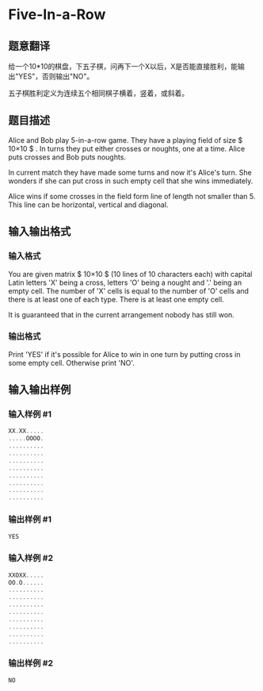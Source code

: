 # Five-In-a-Row

## 题意翻译

给一个10*10的棋盘，下五子棋，问再下一个X以后，X是否能直接胜利，能输出"YES"，否则输出"NO"。

五子棋胜利定义为连续五个相同棋子横着，竖着，或斜着。

## 题目描述

Alice and Bob play 5-in-a-row game. They have a playing field of size $ 10×10 $ . In turns they put either crosses or noughts, one at a time. Alice puts crosses and Bob puts noughts.

In current match they have made some turns and now it's Alice's turn. She wonders if she can put cross in such empty cell that she wins immediately.

Alice wins if some crosses in the field form line of length not smaller than 5. This line can be horizontal, vertical and diagonal.

## 输入输出格式

### 输入格式

You are given matrix $ 10×10 $ (10 lines of 10 characters each) with capital Latin letters 'X' being a cross, letters 'O' being a nought and '.' being an empty cell. The number of 'X' cells is equal to the number of 'O' cells and there is at least one of each type. There is at least one empty cell.

It is guaranteed that in the current arrangement nobody has still won.

### 输出格式

Print 'YES' if it's possible for Alice to win in one turn by putting cross in some empty cell. Otherwise print 'NO'.

## 输入输出样例

### 输入样例 #1

```cpp
XX.XX.....
.....OOOO.
..........
..........
..........
..........
..........
..........
..........
..........

```
### 输出样例 #1

```cpp
YES

```
### 输入样例 #2

```cpp
XXOXX.....
OO.O......
..........
..........
..........
..........
..........
..........
..........
..........

```
### 输出样例 #2

```cpp
NO

```
